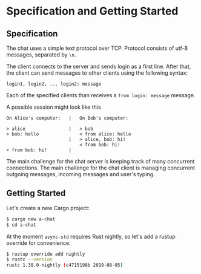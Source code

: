 # Specification and Getting Started

## Specification

The chat uses a simple text protocol over TCP.
Protocol consists of utf-8 messages, separated by `\n`.

The client connects to the server and sends login as a first line.
After that, the client can send messages to other clients using the following syntax:

```
login1, login2, ... login2: message
```

Each of the specified clients than receives a `from login: message` message.

A possible session might look like this

```
On Alice's computer:   |   On Bob's computer:

> alice                |   > bob
> bob: hello               < from alice: hello
                       |   > alice, bob: hi!
                           < from bob: hi!
< from bob: hi!        |
```

The main challenge for the chat server is keeping track of many concurrent connections.
The main challenge for the chat client is managing concurrent outgoing messages, incoming messages and user's typing.


## Getting Started

Let's create a new Cargo project:

```bash
$ cargo new a-chat
$ cd a-chat
```

At the moment `async-std` requires Rust nightly, so let's add a rustup override for convenience:

```bash
$ rustup override add nightly
$ rustc --version
rustc 1.38.0-nightly (c4715198b 2019-08-05)
```